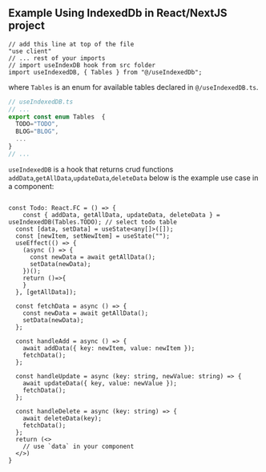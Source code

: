 ## Example Using IndexedDb in React/NextJS project

```tsx
// add this line at top of the file
"use client"
// ... rest of your imports
// import useIndexDB hook from src folder
import useIndexedDB, { Tables } from "@/useIndexedDb";
```
where `Tables` is an enum for available tables declared in `@/useIndexedDB.ts`.


```ts
// useIndexedDB.ts
// ...
export const enum Tables  {
  TODO="TODO",
  BLOG="BLOG",
  ...
}
// ...
```

`useIndexedDB` is a hook that returns crud functions `addData`,`getAllData`,`updateData`,`deleteData` below is the example use case in a component:

```tsx

const Todo: React.FC = () => {
    const { addData, getAllData, updateData, deleteData } = useIndexedDB(Tables.TODO); // select todo table 
  const [data, setData] = useState<any[]>([]);
  const [newItem, setNewItem] = useState("");
  useEffect(() => {
    (async () => {
      const newData = await getAllData();
      setData(newData);
    })();
    return ()=>{
    }
  }, [getAllData]);
  
  const fetchData = async () => {
    const newData = await getAllData();
    setData(newData);
  };

  const handleAdd = async () => {
    await addData({ key: newItem, value: newItem });
    fetchData();
  };

  const handleUpdate = async (key: string, newValue: string) => {
    await updateData({ key, value: newValue });
    fetchData();
  };

  const handleDelete = async (key: string) => {
    await deleteData(key);
    fetchData();
  };
  return (<>
    // use `data` in your component
  </>) 
}
```
  
